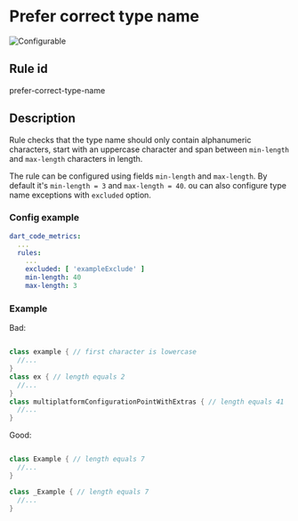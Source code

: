 # Prefer correct type name

![Configurable](https://img.shields.io/badge/-configurable-informational)

## Rule id

prefer-correct-type-name

## Description

Rule checks that the type name should only contain alphanumeric characters, start with an uppercase character and span between `min-length` and `max-length` characters in length.

The rule can be configured using fields `min-length` and `max-length`. By
default it's `min-length = 3` and `max-length = 40`. ou can also configure type name exceptions with `excluded` option.

### Config example

```yaml
dart_code_metrics:
  ...
  rules:
    ...
    excluded: [ 'exampleExclude' ]
    min-length: 40
    mаx-length: 3
```

### Example

Bad:

```dart

class example { // first character is lowercase 
  //...
} 
class ex { // length equals 2
  //...
} 
class multiplatformConfigurationPointWithExtras { // length equals 41
  //...
} 
```

Good:

```dart

class Example { // length equals 7
  //...
}

class _Example { // length equals 7
  //...
} 
```
